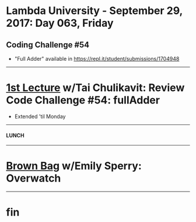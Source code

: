 # Lambda University - September 29, 2017: Day 063, Friday
## Coding Challenge #54
- "Full Adder" available in https://repl.it/student/submissions/1704948
***
# [1st Lecture](NO_VIDEO_RECORDED) w/Tai Chulikavit: Review Code Challenge #54: fullAdder
- Extended 'til Monday

***
#### LUNCH
***
# [Brown Bag](https://youtu.be/MslTB3ZAD7E) w/Emily Sperry: Overwatch
***
# fin
